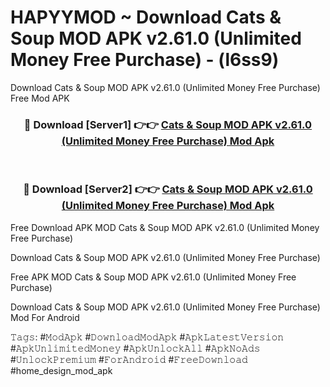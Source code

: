 # HAPYYMOD ~ Download Cats & Soup MOD APK v2.61.0 (Unlimited Money Free Purchase) - (l6ss9)
Download Cats & Soup MOD APK v2.61.0 (Unlimited Money Free Purchase) Free Mod APK

<div align="center">
<h3>🔴 Download [Server1] 👉👉 <a href="https://apk-comot.site?title=Cats_&_Soup_MOD_APK_v2.61.0_(Unlimited_Money_Free_Purchase)">Cats & Soup MOD APK v2.61.0 (Unlimited Money Free Purchase) Mod Apk</a></h3><br>

<h3>🔴 Download [Server2] 👉👉 <a href="https://apk-comot.site?title=Cats_&_Soup_MOD_APK_v2.61.0_(Unlimited_Money_Free_Purchase)">Cats & Soup MOD APK v2.61.0 (Unlimited Money Free Purchase) Mod Apk</a></h3>
</div>


Free Download APK MOD Cats & Soup MOD APK v2.61.0 (Unlimited Money Free Purchase)

Download Cats & Soup MOD APK v2.61.0 (Unlimited Money Free Purchase) 

Free APK MOD Cats & Soup MOD APK v2.61.0 (Unlimited Money Free Purchase) 

Download Cats & Soup MOD APK v2.61.0 (Unlimited Money Free Purchase) Mod For Android

𝚃𝚊𝚐𝚜: #𝙼𝚘𝚍𝙰𝚙𝚔 #𝙳𝚘𝚠𝚗𝚕𝚘𝚊𝚍𝙼𝚘𝚍𝙰𝚙𝚔 #𝙰𝚙𝚔𝙻𝚊𝚝𝚎𝚜𝚝𝚅𝚎𝚛𝚜𝚒𝚘𝚗 #𝙰𝚙𝚔𝚄𝚗𝚕𝚒𝚖𝚒𝚝𝚎𝚍𝙼𝚘𝚗𝚎𝚢 #𝙰𝚙𝚔𝚄𝚗𝚕𝚘𝚌𝚔𝙰𝚕𝚕 #𝙰𝚙𝚔𝙽𝚘𝙰𝚍𝚜 #𝚄𝚗𝚕𝚘𝚌𝚔𝙿𝚛𝚎𝚖𝚒𝚞𝚖 #𝙵𝚘𝚛𝙰𝚗𝚍𝚛𝚘𝚒𝚍 #𝙵𝚛𝚎𝚎𝙳𝚘𝚠𝚗𝚕𝚘𝚊𝚍 #home_design_mod_apk